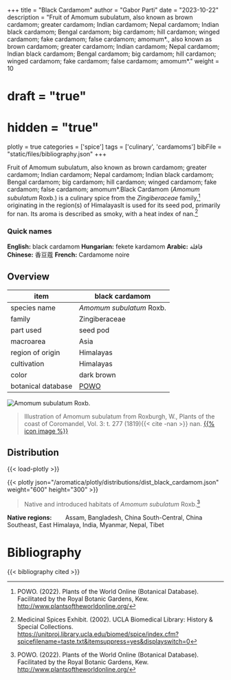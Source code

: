 +++
title = "Black Cardamom"
author = "Gabor Parti"
date = "2023-10-22"
description = "Fruit of Amomum subulatum, also known as brown cardamom; greater cardamom; Indian cardamom; Nepal cardamom; Indian black cardamom; Bengal cardamom; big cardamom; hill cardamon; winged cardamom; fake cardamom; false cardamom; amomum*., also known as brown cardamom; greater cardamom; Indian cardamom; Nepal cardamom; Indian black cardamom; Bengal cardamom; big cardamom; hill cardamon; winged cardamom; fake cardamom; false cardamom; amomum*."
weight = 10
# draft = "true"
# hidden = "true"
plotly = true
categories = ['spice']
tags = ['culinary', 'cardamoms']
bibFile = "static/files/bibliography.json"
+++

Fruit of Amomum subulatum, also known as brown cardamom; greater cardamom; Indian cardamom; Nepal cardamom; Indian black cardamom; Bengal cardamom; big cardamom; hill cardamon; winged cardamom; fake cardamom; false cardamom; amomum*.Black Cardamom (*Amomum subulatum* Roxb.) is a culinary spice from the *Zingiberaceae* family,[^powo] originating in the region(s) of HimalayasIt is used for its seed pod, primarily for nan. Its aroma is described as smoky, with a heat index of nan.[^ucla_medicinal_2002]

### Quick names

**English:** black cardamom **Hungarian:** fekete kardamom **Arabic:** قاقلة **Chinese:** 香豆蔻 **French:** Cardamome noire

## Overview

|       item       |                   black cardamom                  |
|------------------|---------------------------------------------------|
|   species name   |              *Amomum subulatum* Roxb.             |
|      family      |                   Zingiberaceae                   |
|     part used    |                      seed pod                     |
|     macroarea    |                        Asia                       |
| region of origin |                     Himalayas                     |
|    cultivation   |                     Himalayas                     |
|       color      |                     dark brown                    |
|botanical database|[POWO](https://powo.science.kew.org/taxon/872166-1)|

![*Amomum subulatum* Roxb.](/images/illustrations/black_cardamom.png?height=33vw "Illustration of Amomum subulatum from Roxburgh, W., Plants of the coast of Coromandel, Vol. 3: t. 277 (1819)")

>Illustration of Amomum subulatum from Roxburgh, W., Plants of the coast of Coromandel, Vol. 3: t. 277 (1819){{< cite -nan >}} nan. [{{% icon image %}}](http://plantillustrations.org/illustration.php?id_illustration=61488)

## Distribution

{{< load-plotly >}}

{{< plotly json="/aromatica/plotly/distributions/dist_black_cardamom.json" weight="600" height="300" >}}

>Native and introduced habitats of *Amomum subulatum* Roxb.[^powo]

**Native regions:** &nbsp; &nbsp; &nbsp; &nbsp;Assam, Bangladesh, China South-Central, China Southeast, East Himalaya, India, Myanmar, Nepal, Tibet

[^powo]: POWO. (2022). Plants of the World Online (Botanical Database). Facilitated by the Royal Botanic Gardens, Kew. http://www.plantsoftheworldonline.org/
[^ucla_medicinal_2002]: Medicinal Spices Exhibit. (2002). UCLA Biomedical Library: History & Special Collections. https://unitproj.library.ucla.edu/biomed/spice/index.cfm?spicefilename=taste.txt&itemsuppress=yes&displayswitch=0



# Bibliography

{{< bibliography cited >}}


